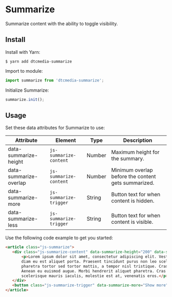 # Summarize
Summarize content with the ability to toggle visibility.

## Install
Install with Yarn:
```
$ yarn add dtcmedia-summarize
```

Import to module:
```javascript
import summarize from 'dtcmedia-summarize';
```

Initialize Summarize:
```javascript
summarize.init();
```

## Usage
Set these data attributes for Summarize to use:

Attribute | Element | Type | Description
--------- | ------- | ---- | -----------
data-summarize-height | `js-summarize-content` | Number | Maximum height for the summary.
data-summarize-overlap | `js-summarize-content` |  Number | Minimum overlap before the content gets summarized.
data-summarize-more | `js-summarize-trigger` |  String | Button text for when content is hidden.
data-summarize-less | `js-summarize-trigger` |  String | Button text for when content is visible.

Use the following code example to get you started:
```html
<article class="js-summarize">
   <div class="js-summarize-content" data-summarize-height="200" data-summarize-overlap="80">
       <p>Lorem ipsum dolor sit amet, consectetur adipiscing elit. Vestibulum rutrum euismod lacinia. Aliquam euismod
       diam eu est aliquet porta. Praesent tincidunt purus non leo scelerisque mattis. Duis vitae sagittis risus. Phasellus
       pharetra tortor sed tortor mattis, a tempor nisl tristique. Cras in interdum eros. Duis commodo sollicitudin mattis.
       Aenean eu euismod augue. Morbi hendrerit aliquet pharetra. Cras vitae accumsan massa, ut vulputate lorem. Sed
       scelerisque mauris iaculis, molestie est at, venenatis eros.</p>
   </div>
   <button class="js-summarize-trigger" data-summarize-more="Show more" data-summarize-more="Show less">Show more</button>
</article>
```
